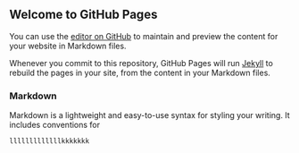 ## Welcome to GitHub Pages

You can use the [editor on GitHub](https://github.com/SIHLE-02/damelin/edit/gh-pages/index.md) to maintain and preview the content for your website in Markdown files.

Whenever you commit to this repository, GitHub Pages will run [Jekyll](https://jekyllrb.com/) to rebuild the pages in your site, from the content in your Markdown files.

### Markdown

Markdown is a lightweight and easy-to-use syntax for styling your writing. It includes conventions for

```markdown
lllllllllllllkkkkkkk
